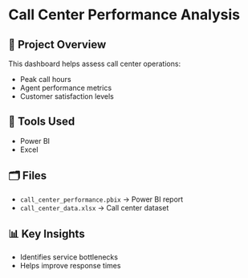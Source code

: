 # Call Center Performance Analysis

## 📌 Project Overview
This dashboard helps assess call center operations:
- Peak call hours  
- Agent performance metrics  
- Customer satisfaction levels  

## 🔧 Tools Used
- Power BI  
- Excel  

## 🗂️ Files
- `call_center_performance.pbix` → Power BI report  
- `call_center_data.xlsx` → Call center dataset  

## 📊 Key Insights
- Identifies service bottlenecks  
- Helps improve response times  
